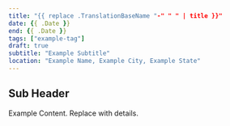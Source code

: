 ```yaml
---
title: "{{ replace .TranslationBaseName "-" " " | title }}"
date: {{ .Date }}
end: {{ .Date }}
tags: ["example-tag"]
draft: true
subtitle: "Example Subtitle"
location: "Example Name, Example City, Example State"
---
```


<!--more-->

## Sub Header

Example Content. Replace with details.
